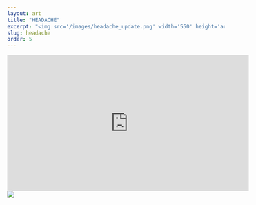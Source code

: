 ```yaml
---
layout: art
title: "HEADACHE"
excerpt: "<img src='/images/headache_update.png' width='550' height='auto'>"
slug: headache
order: 5
---
```

<iframe width="560" height="315" src="https://www.youtube.com/embed/xpqY1DgAmT8?si=eBmMQ7w_hd1pEzA9" title="YouTube video player" frameborder="0" allow="accelerometer; autoplay; clipboard-write; encrypted-media; gyroscope; picture-in-picture; web-share" referrerpolicy="strict-origin-when-cross-origin" allowfullscreen></iframe>

<img src='/images/headache_update.png'>